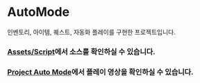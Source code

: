 # AutoMode
인벤토리, 아이템, 퀘스트, 자동화 플레이를 구현한 프로젝트입니다.

### [Assets/Script](https://github.com/baramyu/AutoMode/tree/main/Assets/Script)에서 소스를 확인하실 수 있습니다.
### [Project Auto Mode]([https://github.com/baramyu/AutoMode/tree/main/Assets/Script](https://silver-growth-0cb.notion.site/Project-Auto-Mode-f3a36709d9874f47a2ddbdeacee49bff?pvs=4)https://silver-growth-0cb.notion.site/Project-Auto-Mode-f3a36709d9874f47a2ddbdeacee49bff?pvs=4)에서 플레이 영상을 확인하실 수 있습니다.


